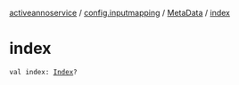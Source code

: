 [activeannoservice](../../index.md) / [config.inputmapping](../index.md) / [MetaData](index.md) / [index](./--index--.md)

# index

`val index: `[`Index`](../-index.md)`?`